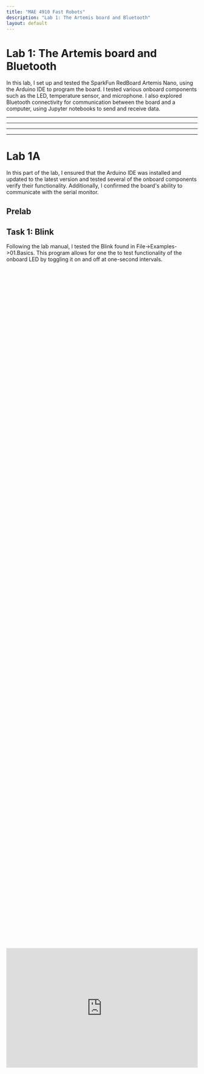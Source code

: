 ```yaml
---
title: "MAE 4910 Fast Robots"
description: "Lab 1: The Artemis board and Bluetooth"
layout: default
---
```


# Lab 1: The Artemis board and Bluetooth
In this lab, I set up and tested the SparkFun RedBoard Artemis Nano, using the Arduino IDE to program the board. I tested various onboard components such as the LED, temperature sensor, and microphone. I also explored Bluetooth connectivity for communication between the board and a computer, using Jupyter notebooks to send and receive data.

* * *
- - -
___
---
# Lab 1A
In this part of the lab, I ensured that the Arduino IDE was installed and updated to the latest version and tested several of the onboard components verify their functionality. Additionally, I confirmed the board's ability to communicate with the serial monitor.

## Prelab



## Task 1: Blink
Following the lab manual, I tested the Blink found in File->Examples->01.Basics. This program allows for one the to test functionality of the onboard LED by toggling it on and off at one-second intervals.
<div style="display: flex; justify-content: center; align-items: center; height: 100%;">
  <iframe width="560" height="315" src="https://www.youtube.com/embed/KpyS8cVwcT8" title="Fast Robots Lab 1 Task 1: Blink" frameborder="0" allow="accelerometer; autoplay; clipboard-write; encrypted-media; gyroscope; picture-in-picture; web-share" referrerpolicy="strict-origin-when-cross-origin" allowfullscreen></iframe>
</div>
<br>

## Task 2: Serial Monitor
Next, I tested the Example4_Serial sketch found under File -> Examples -> Apollo3. This program allows the user to input a message to the board, which then echoes the message back. This test ensures the proper functionality of the serial monitor and communication between the board and the computer.

![image](../images/lab1/Serial.PNG)


## Task 3: Temperature Sensor Test
I then tested the Example2_analogRead sketch found under File -> Examples -> Apollo3. This example uses the microcontroller’s internal ADC channels to measure various parameters, including the internal die temperature, and prints the sensor data to the serial monitor.

![image](../images/lab1/Serial_Temp.PNG)

However, there are a few issues with the output of Example4_Serial. The serial monitor displays the temp_raw values, which are raw ADC readings from the microcontroller, so these values are not easily interpretable as temperature. Additionally, the internal VCC and VSS voltages are displayed, which were not necessary since the focus is on the temperature data. As a result, I modified the code to output only the temperature in Fahrenheit to the serial monitor.

Original:
```c
Serial.printf("temp (counts): %d, vcc/3 (counts): %d, vss (counts): %d, time (ms) %d\n", temp_raw, vcc_3, vss, millis());
```

Modified:
```c
Serial.println(temp_f,2);
```

## Task 4: Microphone Test
Finally, I tested the Example1_MicrophoneOutput sketch found under File -> Examples -> PDM. This sketch collects audio data using the PDM microphone on the board, performs an FFT to identify the loudest frequency, and then displays that frequency on the serial monitor. I used my laptop to output various frequencies to test the microphone.
<div style="display: flex; justify-content: center; align-items: center; height: 100%;">
  <iframe width="560" height="315" src="https://www.youtube.com/embed/A70o280L-O4" title="Fast Robots Lab 2 Task 4: Microphone Test" frameborder="0" allow="accelerometer; autoplay; clipboard-write; encrypted-media; gyroscope; picture-in-picture; web-share" referrerpolicy="strict-origin-when-cross-origin" allowfullscreen></iframe>
</div>
<br>

## Reflection

# Lab 1B

## Prelab

## Task 1: ECHO command

## Task 2: SEND_THREE_FLOATS command

## Task 3: GET_TIME_MILLIS command
```c
Serial.printf("temp (counts): %d, vcc/3 (counts): %d, vss (counts): %d, time (ms) %d\n", temp_raw, vcc_3, vss, millis());
```

```c
Serial.println(temp_f,2);
```

## Task 4: Setup Notification Handler


### Step 5: Looping GET_TIME_MILLIS command
```c
case GET_TIME_MILLIS: 
    int time;
    time = (int)millis();
    tx_estring_value.clear();
    tx_estring_value.append("T:");
    tx_estring_value.append(time);
    tx_characteristic_string.writeValue(tx_estring_value.c_str());

    Serial.print("Sent back: ");
    Serial.println(tx_estring_value.c_str());

    break;
```

### Step 6: Get Time Array Using Notification Handler
```c
case SEND_TIME_DATA: {
    memset(time_data, 0, sizeof(time_data));
    int i = 0;

    unsigned long start_time = millis(); 
    while ((millis() - start_time < 10) && (i < array_size)) {
        
        time_data[i] = (int) millis();
        i++;
    }

    //Send back the array
    for (int j = 0; j < array_size; j++) {

      if (time_data[j] != 0) {

        tx_estring_value.clear();
        sprintf(tx_estring_value.char_array, "T%d:%d", j, time_data[j]);
        tx_characteristic_string.writeValue(tx_estring_value.c_str());

      } else break;

    }

    break;
}
```

### Step 7: Get Concurrent Temperature & Time Arrays using Notification Handler
```c
case GET_TEMP_READINGS: {
memset(time_data, 0, sizeof(time_data));
memset(temp_data, 0, sizeof(temp_data));
int i = 0;

unsigned long start_time = millis(); 
while ((millis() - start_time < 50) && (i < array_size)) {
    
    time_data[i] = (int) millis();
    temp_data[i] =  (float) getTempDegF();
    i++;
}

//Send back the array
for (int j = 0; j < array_size; j++) {

  if (time_data[j] != 0 || temp_data[j] != 0.0) {

    tx_estring_value.clear();
    sprintf(tx_estring_value.char_array, "T%d:%d, Temp:", j, time_data[j], temp_data[j]);
    tx_estring_value.append(temp_data[j]);
    tx_characteristic_string.writeValue(tx_estring_value.c_str());

  } else break;

}

break;
}
```
### Step 8: Compare Speed of Sending Individual Time Values (Step 5) vs Sending Time Arrays (Step 6)



## Reflection
This experiment helped me understand...
